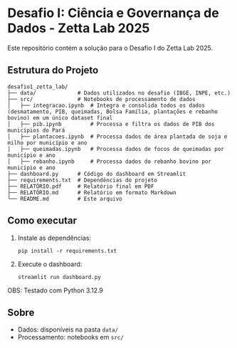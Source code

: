 # Desafio I: Ciência e Governança de Dados - Zetta Lab 2025

Este repositório contém a solução para o Desafio I do Zetta Lab 2025.

## Estrutura do Projeto

```
desafio1_zetta_lab/
├── data/             # Dados utilizados no desafio (IBGE, INPE, etc.)
├── src/              # Notebooks de processamento de dados
│   ├── integracao.ipynb  # Integra e consolida todos os dados (desmatamento, PIB, queimadas, Bolsa Família, plantações e rebanho bovino) em um único dataset final
│   ├── pib.ipynb         # Processa e filtra os dados de PIB dos municípios do Pará
│   ├── plantacoes.ipynb  # Processa dados de área plantada de soja e milho por município e ano
│   ├── queimadas.ipynb   # Processa dados de focos de queimadas por município e ano
│   ├── rebanho.ipynb     # Processa dados do rebanho bovino por município e ano
├── dashboard.py      # Código do dashboard em Streamlit
├── requirements.txt  # Dependências do projeto
├── RELATÓRIO.pdf     # Relatório final em PDF
├── RELATÓRIO.md      # Relatório em formato Markdown
└── README.md         # Este arquivo
```

## Como executar

1. Instale as dependências:
   ```
   pip install -r requirements.txt
   ```

2. Execute o dashboard:
   ```
   streamlit run dashboard.py
   ```

OBS: Testado com Python 3.12.9

## Sobre

- Dados: disponíveis na pasta `data/`
- Processamento: notebooks em `src/`